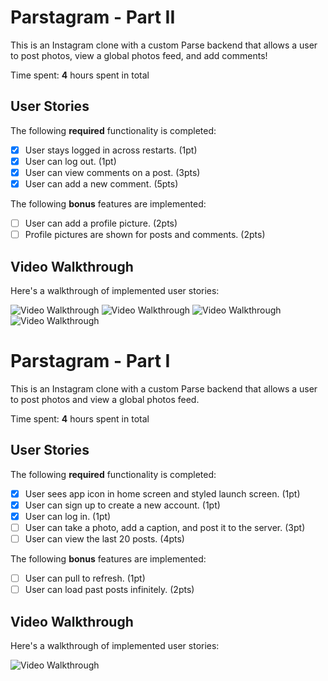 # Parstagram - Part II

This is an Instagram clone with a custom Parse backend that allows a user to post photos, view a global photos feed, and add comments!

Time spent: **4** hours spent in total

## User Stories

The following **required** functionality is completed:

- [x] User stays logged in across restarts. (1pt)
- [x] User can log out. (1pt)
- [x] User can view comments on a post. (3pts)
- [x] User can add a new comment. (5pts)

The following **bonus** features are implemented:

- [ ] User can add a profile picture. (2pts)
- [ ] Profile pictures are shown for posts and comments. (2pts)

## Video Walkthrough

Here's a walkthrough of implemented user stories:

<img src='https://media.giphy.com/media/wjOJOkQHYpt63lwtUy/giphy.gif' title='Video Walkthrough' width='' alt='Video Walkthrough' />

<img src='https://media.giphy.com/media/Ab0atxdFBtvvcXuR9r/giphy.gif' title='Video Walkthrough' width='' alt='Video Walkthrough' />

<img src='https://media.giphy.com/media/YCmFOb0viggnmLQco8/giphy.gif' title='Video Walkthrough' width='' alt='Video Walkthrough' />

<img src='https://media.giphy.com/media/MdKpkiLjbxSlHz0O2z/giphy.gif' title='Video Walkthrough' width='' alt='Video Walkthrough' />



# Parstagram - Part I

This is an Instagram clone with a custom Parse backend that allows a user to post photos and view a global photos feed.

Time spent: **4** hours spent in total

## User Stories

The following **required** functionality is completed:

- [x] User sees app icon in home screen and styled launch screen. (1pt)
- [x] User can sign up to create a new account. (1pt)
- [x] User can log in. (1pt)
- [ ] User can take a photo, add a caption, and post it to the server. (3pt)
- [ ] User can view the last 20 posts. (4pts)

The following **bonus** features are implemented:

- [ ] User can pull to refresh. (1pt)
- [ ] User can load past posts infinitely. (2pts)

## Video Walkthrough

Here's a walkthrough of implemented user stories:

<img src='https://media.giphy.com/media/7c7rL4HA6svUAb01Qb/giphy.gif' title='Video Walkthrough' width='' alt='Video Walkthrough' />
